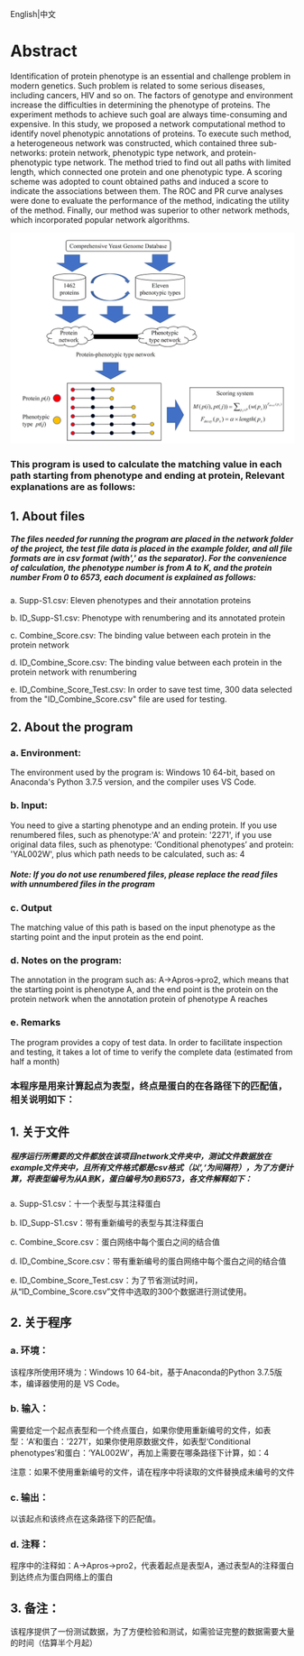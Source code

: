 English|中文

# 										Abstract

Identification of protein phenotype is an essential and challenge problem in modern genetics. Such problem is related to some serious diseases, including cancers, HIV and so on. The factors of genotype and environment increase the difficulties in determining the phenotype of proteins. The experiment methods to achieve such goal are always time-consuming and expensive. In this study, we proposed a network computational method to identify novel phenotypic annotations of proteins. To execute such method, a heterogeneous network was constructed, which contained three sub-networks: protein network, phenotypic type network, and protein-phenotypic type network. The method tried to find out all paths with limited length, which connected one protein and one phenotypic type. A scoring scheme was adopted to count obtained paths and induced a score to indicate the associations between them. The ROC and PR curve analyses were done to evaluate the performance of the method, indicating the utility of the method. Finally, our method was superior to other network methods, which incorporated popular network algorithms.

![Figure-3](https://github.com/GJ100/Path-Method/blob/main/Figure%203.jpg)

### This program is used to calculate the matching value in each path starting from phenotype and ending at protein, Relevant explanations are as follows:

## 1. About files

##### The files needed for running the program are placed in the network folder of the project, the test file data is placed in the example folder, and all file formats are in csv format (with',' as the separator). For the convenience of calculation, the phenotype number is from A to K, and the protein number From 0 to 6573, each document is explained as follows:

a.	Supp-S1.csv: Eleven phenotypes and their annotation proteins

b.	ID_Supp-S1.csv: Phenotype with renumbering and its annotated protein

c.	Combine_Score.csv: The binding value between each protein in the protein network

d.	ID_Combine_Score.csv: The binding value between each protein in the protein network with renumbering

e.	ID_Combine_Score_Test.csv: In order to save test time, 300 data selected from the "ID_Combine_Score.csv" file are used for testing.

## 2. About the program

### a. Environment:

The environment used by the program is: Windows 10 64-bit, based on Anaconda's Python 3.7.5 version, and the compiler uses VS Code.

### b. Input:

You need to give a starting phenotype and an ending protein. If you use renumbered files, such as phenotype:'A' and protein: '2271', if you use original data files, such as phenotype: ‘Conditional phenotypes’ and protein: 'YAL002W', plus which path needs to be calculated, such as: 4

##### *Note: If you do not use renumbered files, please replace the read files with unnumbered files in the program*

### c. Output 

The matching value of this path is based on the input phenotype as the starting point and the input protein as the end point.

### d. Notes on the program:

The annotation in the program such as: A->Apros->pro2, which means that the starting point is phenotype A, and the end point is the protein on the protein network when the annotation protein of phenotype A reaches

### e. Remarks

The program provides a copy of test data. In order to facilitate inspection and testing, it takes a lot of time to verify the complete data (estimated from half a month)









### 本程序是用来计算起点为表型，终点是蛋白的在各路径下的匹配值，相关说明如下：

## 1. 关于文件

##### 程序运行所需要的文件都放在该项目network文件夹中，测试文件数据放在example文件夹中，且所有文件格式都是csv格式（以’,‘为间隔符），为了方便计算，将表型编号为从A到K，蛋白编号为0到6573，各文件解释如下：

a.	Supp-S1.csv：十一个表型与其注释蛋白

b.	ID_Supp-S1.csv：带有重新编号的表型与其注释蛋白

c.	Combine_Score.csv：蛋白网络中每个蛋白之间的结合值

d.	ID_Combine_Score.csv：带有重新编号的蛋白网络中每个蛋白之间的结合值

e.	ID_Combine_Score_Test.csv：为了节省测试时间，从“ID_Combine_Score.csv”文件中选取的300个数据进行测试使用。

## 2. 关于程序

### a. 环境：

该程序所使用环境为：Windows 10 64-bit，基于Anaconda的Python 3.7.5版本，编译器使用的是 VS Code。

### b. 输入：

需要给定一个起点表型和一个终点蛋白，如果你使用重新编号的文件，如表型：‘A’和蛋白：’2271’，如果你使用原数据文件，如表型‘Conditional phenotypes’和蛋白：‘YAL002W’，再加上需要在哪条路径下计算，如：4

注意：如果不使用重新编号的文件，请在程序中将读取的文件替换成未编号的文件

### c. 输出：

以该起点和该终点在这条路径下的匹配值。

### d. 注释：

程序中的注释如：A->Apros->pro2，代表着起点是表型A，通过表型A的注释蛋白到达终点为蛋白网络上的蛋白

## 3. 备注：

该程序提供了一份测试数据，为了方便检验和测试，如需验证完整的数据需要大量的时间（估算半个月起）
